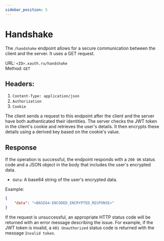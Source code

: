 ```yaml
---
sidebar_position: 5
---
```

# Handshake
The `/handshake` endpoint allows for a secure communication between the client and the server. It uses a GET request.

URL: `<ID>.xauth.ru/handshake`<br/>
Method: `GET`<br/>

## Headers: 
1. `Content-Type: application/json`
2. `Authorization`
2. `Cookie`

The client sends a request to this endpoint after the client and the server have both authenticated their identities. The server checks the JWT token in the client's cookie and retrieves the user's details. It then encrypts these details using a derived key based on the cookie's value.

## Response
If the operation is successful, the endpoint responds with a `200 OK` status code and a JSON object in the body that includes the user's encrypted data.

- `data`: A base64 string of the user's encrypted data.

Example:
```json
{
    "data": "<BASE64-ENCODED_ENCRYPTED_RESPONSE>"
}
```

If the request is unsuccessful, an appropriate HTTP status code will be returned with an error message describing the issue. For example, if the JWT token is invalid, a `401 Unauthorized` status code is returned with the message `Invalid token`.
